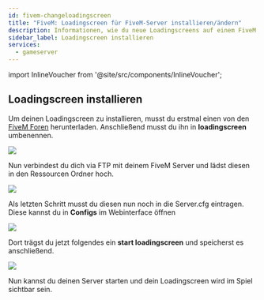 ```yaml
---
id: fivem-changeloadingscreen
title: "FiveM: Loadingscreen für FiveM-Server installieren/ändern"
description: Informationen, wie du neue Loadingscreens auf einem FiveM Server von ZAP-Hosting hinzufügen/ändern kannst - ZAP-Hosting.com Dokumentation
sidebar_label: Loadingscreen installieren
services:
  - gameserver
---
```


import InlineVoucher from '@site/src/components/InlineVoucher';

<InlineVoucher />

## Loadingscreen installieren

Um deinen Loadingscreen zu installieren, musst du erstmal einen von den [FiveM Foren](https://forum.cfx.re/) herunterladen. Anschließend musst du ihn in **loadingscreen** umbenennen.

![](https://screensaver01.zap-hosting.com/index.php/s/wKpW4jom6E2ymcm/preview)

Nun verbindest du dich via FTP mit deinem FiveM Server und lädst diesen in den Ressourcen Ordner hoch.

![](https://screensaver01.zap-hosting.com/index.php/s/fo8S47PdnQdwnKX/preview)

Als letzten Schritt musst du diesen nun noch in die Server.cfg eintragen. Diese kannst du in **Configs** im Webinterface öffnen

![](https://screensaver01.zap-hosting.com/index.php/s/NMmksMrEQjH4qiX/preview)


Dort trägst du jetzt folgendes ein **start loadingscreen** und speicherst es anschließend.

![](https://screensaver01.zap-hosting.com/index.php/s/s7Zt6ssJRQGC5yk/preview)

Nun kannst du deinen Server starten und dein Loadingscreen wird im Spiel sichtbar sein.



